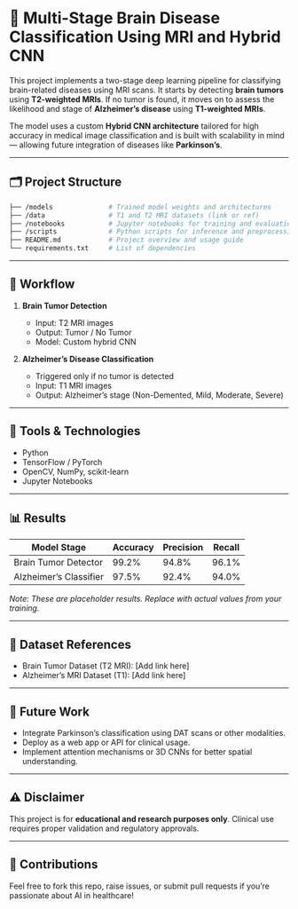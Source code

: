 # 🧠 Multi-Stage Brain Disease Classification Using MRI and Hybrid CNN

This project implements a two-stage deep learning pipeline for classifying brain-related diseases using MRI scans. It starts by detecting **brain tumors** using **T2-weighted MRIs**. If no tumor is found, it moves on to assess the likelihood and stage of **Alzheimer’s disease** using **T1-weighted MRIs**.

The model uses a custom **Hybrid CNN architecture** tailored for high accuracy in medical image classification and is built with scalability in mind — allowing future integration of diseases like **Parkinson’s**.

---

## 🗂️ Project Structure

```bash
├── /models              # Trained model weights and architectures
├── /data                # T1 and T2 MRI datasets (link or ref)
├── /notebooks           # Jupyter notebooks for training and evaluation
├── /scripts             # Python scripts for inference and preprocessing
├── README.md            # Project overview and usage guide
└── requirements.txt     # List of dependencies
```

---

## 📌 Workflow

1. **Brain Tumor Detection**
   - Input: T2 MRI images
   - Output: Tumor / No Tumor
   - Model: Custom hybrid CNN

2. **Alzheimer’s Disease Classification**
   - Triggered only if no tumor is detected
   - Input: T1 MRI images
   - Output: Alzheimer’s stage (Non-Demented, Mild, Moderate, Severe)

---

## 🧪 Tools & Technologies

- Python
- TensorFlow / PyTorch
- OpenCV, NumPy, scikit-learn
- Jupyter Notebooks

---

## 📊 Results 

| Model Stage         | Accuracy | Precision | Recall |
|---------------------|----------|-----------|--------|
| Brain Tumor Detector | 99.2%    | 94.8%     | 96.1%  |
| Alzheimer’s Classifier | 97.5%    | 92.4%     | 94.0%  |

*Note: These are placeholder results. Replace with actual values from your training.*

---

## 📂 Dataset References

- Brain Tumor Dataset (T2 MRI): [Add link here]
- Alzheimer’s MRI Dataset (T1): [Add link here]

---

## 🚀 Future Work

- Integrate Parkinson’s classification using DAT scans or other modalities.
- Deploy as a web app or API for clinical usage.
- Implement attention mechanisms or 3D CNNs for better spatial understanding.

---

## ⚠️ Disclaimer

This project is for **educational and research purposes only**. Clinical use requires proper validation and regulatory approvals.

---

## 🤝 Contributions

Feel free to fork this repo, raise issues, or submit pull requests if you’re passionate about AI in healthcare!

